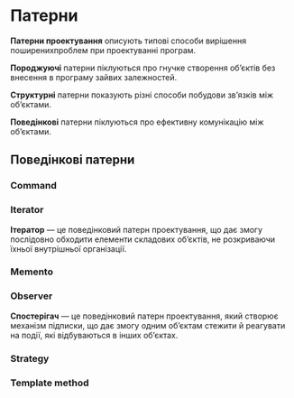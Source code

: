 # Патерни

**Патерни проектування** описують типові способи вирішення поширенихпроблем при проектуванні програм.

**Породжуючі** патерни піклуються про гнучке створення об’єктів без внесення в програму зайвих залежностей.

**Структурні** патерни показують різні способи побудови зв’язків між об’єктами.

**Поведінкові** патерни піклуються про ефективну комунікацію між об’єктами.

## Поведінкові патерни

### Command

### Iterator

**Ітератор** — це поведінковий патерн проектування, що дає змогу послідовно обходити елементи складових об’єктів, не розкриваючи їхньої внутрішньої організації.

### Memento

### Observer

**Спостерігач** — це поведінковий патерн проектування, який створює механізм підписки, що дає змогу одним об’єктам стежити й реагувати на події, які відбуваються в інших об’єктах.

### Strategy

### Template method
